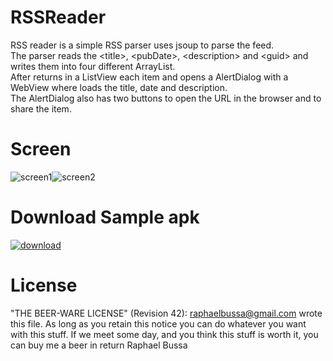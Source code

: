 RSSReader
=========

RSS reader is a simple RSS parser uses jsoup to parse the feed.<br>
The parser reads the &lt;title&gt;, &lt;pubDate&gt;, &lt;description&gt; and &lt;guid&gt; and writes them into four different ArrayList.<br>
After returns in a ListView each item and opens a AlertDialog with a WebView where loads the title, date and description.<br>
The AlertDialog also has two buttons to open the URL in the browser and to share the item.

Screen
=========
<img src="http://s9.postimg.org/jqx5mr9sv/rss_1.png" alt="screen1" /><img src="http://s9.postimg.org/sagjkii5b/rss_2.png" alt="screen2" />

Download Sample apk
=========
<a href="https://github.com/rebus007/RSSReader/releases"><img src="http://s21.postimg.org/i5olaw86v/git_Hub_download_button.png" alt="download" /></a>

License
====================================
"THE BEER-WARE LICENSE" (Revision 42): raphaelbussa@gmail.com wrote this file. As long as you retain this notice you can do whatever you want with this stuff. If we meet some day, and you think this stuff is worth it, you can buy me a beer in return Raphael Bussa
